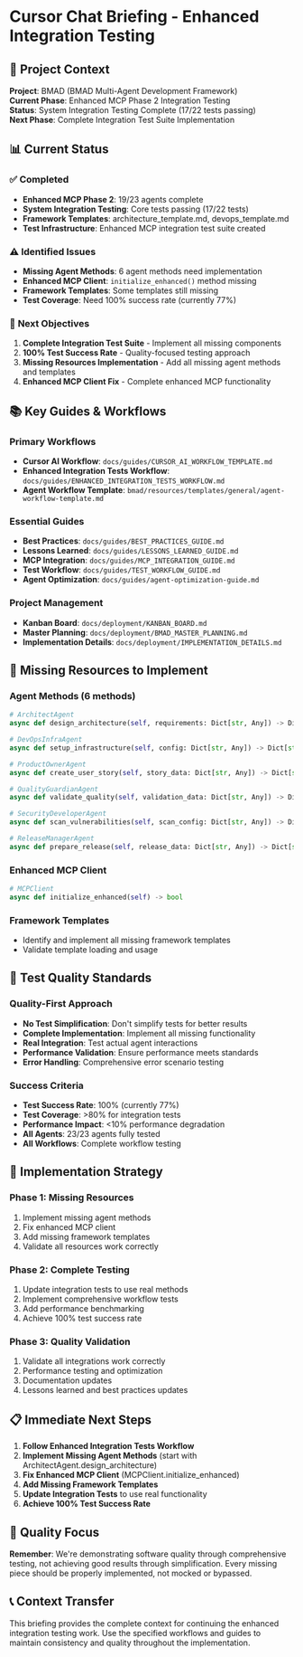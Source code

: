 # Cursor Chat Briefing - Enhanced Integration Testing

## 🎯 **Project Context**

**Project**: BMAD (BMAD Multi-Agent Development Framework)  
**Current Phase**: Enhanced MCP Phase 2 Integration Testing  
**Status**: System Integration Testing Complete (17/22 tests passing)  
**Next Phase**: Complete Integration Test Suite Implementation  

## 📊 **Current Status**

### ✅ **Completed**
- **Enhanced MCP Phase 2**: 19/23 agents complete
- **System Integration Testing**: Core tests passing (17/22 tests)
- **Framework Templates**: architecture_template.md, devops_template.md
- **Test Infrastructure**: Enhanced MCP integration test suite created

### ⚠️ **Identified Issues**
- **Missing Agent Methods**: 6 agent methods need implementation
- **Enhanced MCP Client**: `initialize_enhanced()` method missing
- **Framework Templates**: Some templates still missing
- **Test Coverage**: Need 100% success rate (currently 77%)

### 🎯 **Next Objectives**
1. **Complete Integration Test Suite** - Implement all missing components
2. **100% Test Success Rate** - Quality-focused testing approach
3. **Missing Resources Implementation** - Add all missing agent methods and templates
4. **Enhanced MCP Client Fix** - Complete enhanced MCP functionality

## 📚 **Key Guides & Workflows**

### **Primary Workflows**
- **Cursor AI Workflow**: `docs/guides/CURSOR_AI_WORKFLOW_TEMPLATE.md`
- **Enhanced Integration Tests Workflow**: `docs/guides/ENHANCED_INTEGRATION_TESTS_WORKFLOW.md`
- **Agent Workflow Template**: `bmad/resources/templates/general/agent-workflow-template.md`

### **Essential Guides**
- **Best Practices**: `docs/guides/BEST_PRACTICES_GUIDE.md`
- **Lessons Learned**: `docs/guides/LESSONS_LEARNED_GUIDE.md`
- **MCP Integration**: `docs/guides/MCP_INTEGRATION_GUIDE.md`
- **Test Workflow**: `docs/guides/TEST_WORKFLOW_GUIDE.md`
- **Agent Optimization**: `docs/guides/agent-optimization-guide.md`

### **Project Management**
- **Kanban Board**: `docs/deployment/KANBAN_BOARD.md`
- **Master Planning**: `docs/deployment/BMAD_MASTER_PLANNING.md`
- **Implementation Details**: `docs/deployment/IMPLEMENTATION_DETAILS.md`

## 🔧 **Missing Resources to Implement**

### **Agent Methods (6 methods)**
```python
# ArchitectAgent
async def design_architecture(self, requirements: Dict[str, Any]) -> Dict[str, Any]

# DevOpsInfraAgent  
async def setup_infrastructure(self, config: Dict[str, Any]) -> Dict[str, Any]

# ProductOwnerAgent
async def create_user_story(self, story_data: Dict[str, Any]) -> Dict[str, Any]

# QualityGuardianAgent
async def validate_quality(self, validation_data: Dict[str, Any]) -> Dict[str, Any]

# SecurityDeveloperAgent
async def scan_vulnerabilities(self, scan_config: Dict[str, Any]) -> Dict[str, Any]

# ReleaseManagerAgent
async def prepare_release(self, release_data: Dict[str, Any]) -> Dict[str, Any]
```

### **Enhanced MCP Client**
```python
# MCPClient
async def initialize_enhanced(self) -> bool
```

### **Framework Templates**
- Identify and implement all missing framework templates
- Validate template loading and usage

## 🧪 **Test Quality Standards**

### **Quality-First Approach**
- **No Test Simplification**: Don't simplify tests for better results
- **Complete Implementation**: Implement all missing functionality
- **Real Integration**: Test actual agent interactions
- **Performance Validation**: Ensure performance meets standards
- **Error Handling**: Comprehensive error scenario testing

### **Success Criteria**
- **Test Success Rate**: 100% (currently 77%)
- **Test Coverage**: >80% for integration tests
- **Performance Impact**: <10% performance degradation
- **All Agents**: 23/23 agents fully tested
- **All Workflows**: Complete workflow testing

## 🚀 **Implementation Strategy**

### **Phase 1: Missing Resources**
1. Implement missing agent methods
2. Fix enhanced MCP client
3. Add missing framework templates
4. Validate all resources work correctly

### **Phase 2: Complete Testing**
1. Update integration tests to use real methods
2. Implement comprehensive workflow tests
3. Add performance benchmarking
4. Achieve 100% test success rate

### **Phase 3: Quality Validation**
1. Validate all integrations work correctly
2. Performance testing and optimization
3. Documentation updates
4. Lessons learned and best practices updates

## 📋 **Immediate Next Steps**

1. **Follow Enhanced Integration Tests Workflow**
2. **Implement Missing Agent Methods** (start with ArchitectAgent.design_architecture)
3. **Fix Enhanced MCP Client** (MCPClient.initialize_enhanced)
4. **Add Missing Framework Templates**
5. **Update Integration Tests** to use real functionality
6. **Achieve 100% Test Success Rate**

## 🎯 **Quality Focus**

**Remember**: We're demonstrating software quality through comprehensive testing, not achieving good results through simplification. Every missing piece should be properly implemented, not mocked or bypassed.

## 📞 **Context Transfer**

This briefing provides the complete context for continuing the enhanced integration testing work. Use the specified workflows and guides to maintain consistency and quality throughout the implementation. 